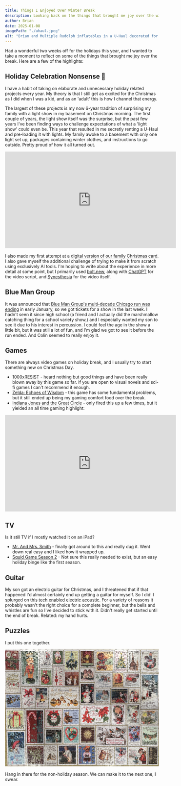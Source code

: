 ```yaml
---
title: Things I Enjoyed Over Winter Break
description: Looking back on the things that brought me joy over the winter break.
author: Brian
date: 2025-01-08
imagePath: "./uhaul.jpeg"
alt: "Brian and Multiple Rudolph inflatables in a U-Haul decorated for the holidays."
---
```


Had a wonderful two weeks off for the holidays this year, and I wanted to take a moment to reflect on some of the things that brought me joy over the break. Here are a few of the highlights:

## Holiday Celebration Nonsense 🎄

I have a habit of taking on elaborate and unnecessary holiday related projects every year. My theory is that I still get as excited for the Christmas as I did when I was a kid, and as an 'adult' this is how I channel that energy.

The largest of these projects is my now 6-year tradition of surprising my family with a light show in my basement on Christmas morning. The first couple of years, the light show itself was the surprise, but the past few years I've been finding ways to challenge expectations of what a 'light show' could even be. This year that resulted in me secretly renting a U-Haul and pre-loading it with lights. My family awoke to a basement with only one light set up, packages containing winter clothes, and instructions to go outside. Pretty proud of how it all turned out.

<iframe width="560" height="315" src="https://www.youtube.com/embed/A66dFP40ItU?si=f8GdG3rgiLLZRz7W" title="YouTube video player" frameborder="0" allow="accelerometer; autoplay; clipboard-write; encrypted-media; gyroscope; picture-in-picture; web-share" referrerpolicy="strict-origin-when-cross-origin" allowfullscreen></iframe>

I also made my first attempt at a [digital version of our family Christmas card](https://holiday.campperry.fun/). I also gave myself the additional challenge of trying to make it from scratch using exclusively AI tools. I'm hoping to write about the experience in more detail at some point, but I primarily used [bolt.new](https://bolt.new/), along with [ChatGPT](https://chatgpt.com/) for the video script, and [Synesthesia](https://www.synthesia.io/) for the video itself.

## Blue Man Group

It was announced that [Blue Man Group's multi-decade Chicago run was ending](https://blockclubchicago.org/2025/01/07/a-funeral-for-the-blue-man-group-chicago-says-farewell-to-iconic-performance-troupe/) in early January, so we got tickets for a show in the last week. I hadn't seen it since high school (a friend and I actually did the marshmallow catching thing for a school variety show,) and I especially wanted my son to see it due to his interest in percussion. I could feel the age in the show a little bit, but it was still a lot of fun, and I'm glad we got to see it before the run ended. And Colin seemed to really enjoy it.

## Games

There are always video games on holiday break, and I usually try to start something new on Christmas Day.

- [1000xRESIST](https://www.nintendo.com/us/store/products/1000xresist-switch/) - heard nothing but good things and have been really blown away by this game so far. If you are open to visual novels and sci-fi games I can't recommend it enough.
- [Zelda: Echoes of Wisdom](https://www.nintendo.com/us/store/products/the-legend-of-zelda-echoes-of-wisdom-switch/?srsltid=AfmBOoofjjHw1sJ2Cm_x17xfGsnjt) - this game has some fundamental problems, but it still ended up being my gaming comfort food over the break.
- [Indiana Jones and the Great Circle](https://indianajones.bethesda.net/en-US) - only fired this up a few times, but it yielded an all time gaming highlight:

<iframe width="560" height="315" src="https://www.youtube.com/embed/BBkp7hFnUio?si=NJLSo_dofTA5_Fsd" title="YouTube video player" frameborder="0" allow="accelerometer; autoplay; clipboard-write; encrypted-media; gyroscope; picture-in-picture; web-share" referrerpolicy="strict-origin-when-cross-origin" allowfullscreen></iframe>

## TV

Is it still TV if I mostly watched it on an iPad?

- [Mr. And Mrs. Smith](https://www.imdb.com/title/tt14044212/) - finally got around to this and really dug it. Went down real easy and I liked how it wrapped up.
- [Squid Game Season 2](https://www.imdb.com/title/tt10919420/episodes/?season=2) - Not sure this really needed to exist, but an easy holiday binge like the first season.

## Guitar

My son got an electric guitar for Christmas, and I threatened that if that happened I'd almost certainly end up getting a guitar for myself. So I did! I splurged on [this tech enabled electric acoustic](https://www.lavamusic.com/lava-me-4-spruce). For a variety of reasons it probably wasn't the right choice for a complete beginner, but the bells and whistles are fun so I've decided to stick with it. Didn't really get started until the end of break. Related: my hand hurts.

## Puzzles

I put this one together.

![50 States US Stamps Puzzle](./stamp_puzzle.jpg)

Hang in there for the non-holiday season. We can make it to the next one, I swear.
